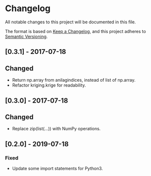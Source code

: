 # Changelog
All notable changes to this project will be documented in this file.

The format is based on [Keep a Changelog](https://keepachangelog.com/en/1.0.0/),
and this project adheres to [Semantic Versioning](https://semver.org/spec/v2.0.0.html).

## [0.3.1] - 2017-07-18
## Changed
- Return np.array from anilagindices, instead of list of np.array.
- Refactor kriging.krige for readability.

## [0.3.0] - 2017-07-18
## Changed
- Replace zip(list(...)) with NumPy operations.

## [0.2.0] - 2019-07-18
### Fixed
- Update some import statements for Python3.
